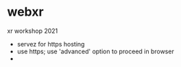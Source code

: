# webxr
xr workshop 2021

* servez for https hosting
* use https; use 'advanced' option to proceed in browser
* 
